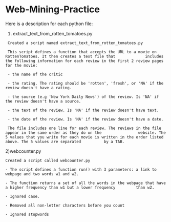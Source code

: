# Web-Mining-Practice

Here is a description for each python file:


   1) extract_text_from_rotten_tomatoes.py

     Created a script named extract_text_from_rotten_tomatoes.py

     This script defines a function that accepts the URL to a movie on RottenTomatoes. It then creates a text file that             includes the following information for each review in the first 2 review pages for the movie:

     - the name of the critic 

     - the rating. The rating should be 'rotten', 'fresh', or 'NA' if the review doesn't have a rating.

     - the source (e.g 'New York Daily News') of the review. Is 'NA' if the review doesn't have a source.

     - the text of the review. Is 'NA' if the review doesn't have text.

     - the date of the review. Is 'NA' if the review doesn't have a date.

     The file includes one line for each review. The reviews in the file appear in the same order as they do on the                website. The 5 values that you write for each movie is written in the order listed above. The 5 values are separated          by a TAB.
  
  
  
  2)webcounter.py
  
    Created a script called webcounter.py

    - The script defines a function run() with 3 parameters: a link to webpage and two words w1 and w2.

    - The function returns a set of all the words in the webpage that have a higher frequency than w1 but a lower frequency         than w2.

    - Ignored case.

    - Removed all non-letter characters before you count

    - Ignored stopwords
